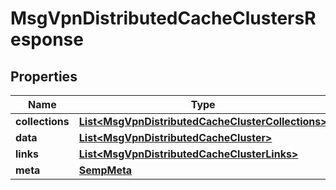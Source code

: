 
# MsgVpnDistributedCacheClustersResponse

## Properties
Name | Type | Description | Notes
------------ | ------------- | ------------- | -------------
**collections** | [**List&lt;MsgVpnDistributedCacheClusterCollections&gt;**](MsgVpnDistributedCacheClusterCollections.md) |  |  [optional]
**data** | [**List&lt;MsgVpnDistributedCacheCluster&gt;**](MsgVpnDistributedCacheCluster.md) |  |  [optional]
**links** | [**List&lt;MsgVpnDistributedCacheClusterLinks&gt;**](MsgVpnDistributedCacheClusterLinks.md) |  |  [optional]
**meta** | [**SempMeta**](SempMeta.md) |  | 



